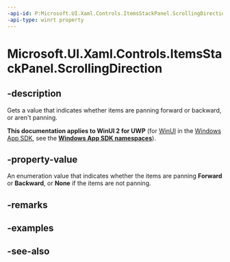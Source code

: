 ```yaml
---
-api-id: P:Microsoft.UI.Xaml.Controls.ItemsStackPanel.ScrollingDirection
-api-type: winrt property
---
```


<!-- Property syntax
public Windows.UI.Xaml.Controls.PanelScrollingDirection ScrollingDirection { get; }
-->

# Microsoft.UI.Xaml.Controls.ItemsStackPanel.ScrollingDirection

## -description
Gets a value that indicates whether items are panning forward or backward, or aren't panning.

**This documentation applies to WinUI 2 for UWP** (for [WinUI](/windows/apps/winui/winui3/) in the [Windows App SDK](/windows/apps/windows-app-sdk/), see the **[Windows App SDK namespaces](/windows/windows-app-sdk/api/winrt/)**).

## -property-value
An enumeration value that indicates whether the items are panning **Forward** or **Backward**, or **None** if the items are not panning.

## -remarks

## -examples

## -see-also
